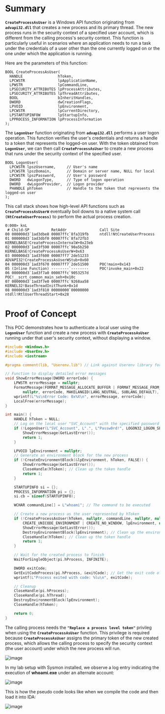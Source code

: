 # Summary

**`CreateProcessAsUser`** is a Windows API function originating from **`advapi32.dll`** that creates a new process and its primary thread. The new process runs in the security context of a specified user account, which is different from the calling process's security context. This function is particularly useful in scenarios where an application needs to run a task under the credentials of a user other than the one currently logged on or the one under which the application is running.

Here are the parameters of this function:

```
BOOL CreateProcessAsUser(
  HANDLE                hToken,
  LPCWSTR               lpApplicationName,
  LPWSTR                lpCommandLine,
  LPSECURITY_ATTRIBUTES lpProcessAttributes,
  LPSECURITY_ATTRIBUTES lpThreadAttributes,
  BOOL                  bInheritHandles,
  DWORD                 dwCreationFlags,
  LPVOID                lpEnvironment,
  LPCWSTR               lpCurrentDirectory,
  LPSTARTUPINFOW        lpStartupInfo,
  LPPROCESS_INFORMATION lpProcessInformation
);
```


The **`LogonUser`** function originating from **`advapi32.dll`** performs a user logon operation. This function verifies the user's credentials and returns a handle to a token that represents the logged-on user. With the token obtained from **`LogonUser`**, we can then call **`CreateProcessAsUser`** to create a new process that runs under the security context of the specified user.

```
BOOL LogonUser(
  LPCWSTR lpszUsername,     // User's name
  LPCWSTR lpszDomain,       // Domain or server name, NULL for local
  LPCWSTR lpszPassword,     // User's password
  DWORD   dwLogonType,      // Type of logon operation
  DWORD   dwLogonProvider,  // Logon provider
  PHANDLE phToken           // Handle to the token that represents the logged-on user
);
```

This call stack shows how high-level API functions such as **`CreateProcessAsUserW`** eventually boil downs to a native system call **`(NtCreateUserProcess)`** to perform the actual process creation. 

```
0:000> knL
 # Child-SP          RetAddr               Call Site
00 000000d3`1ad3dbe8 00007ffc`8fa319fb     ntdll!NtCreateUserProcess
01 000000d3`1ad3dbf0 00007ffc`8fa72fb3     KERNELBASE!CreateProcessInternalW+0x23eb
02 000000d3`1ad3f590 00007ffc`90a5b250     KERNELBASE!CreateProcessAsUserW+0x63
03 000000d3`1ad3f600 00007ff7`2de51233     ADVAPI32!CreateProcessAsUserWStub+0x60
04 000000d3`1ad3f670 00007ff7`2de51500     POC!main+0x143
05 (Inline Function) --------`--------     POC!invoke_main+0x22
06 000000d3`1ad3f7a0 00007ffc`9053257d     POC!__scrt_common_main_seh+0x10c
07 000000d3`1ad3f7e0 00007ffc`9268aa58     KERNEL32!BaseThreadInitThunk+0x1d
08 000000d3`1ad3f810 00000000`00000000     ntdll!RtlUserThreadStart+0x28
```


# Proof of Concept

This POC demonstrates how to authenticate a local user using the **`LogonUser`** function and create a new process with **`CreateProcessAsUser`** running under that user's security context, without displaying a window.

```c
#include <Windows.h>
#include <UserEnv.h>
#include <iostream>

#pragma comment(lib, "Userenv.lib") // Link against Userenv library for environment block functions.

// Function to display detailed error messages
void ShowErrorMessage(DWORD errorCode) {
    LPWSTR errorMessage = nullptr;
    FormatMessage(FORMAT_MESSAGE_ALLOCATE_BUFFER | FORMAT_MESSAGE_FROM_SYSTEM | FORMAT_MESSAGE_IGNORE_INSERTS,
        nullptr, errorCode, MAKELANGID(LANG_NEUTRAL, SUBLANG_DEFAULT), (LPWSTR)&errorMessage, 0, nullptr);
    wprintf(L"%s\nError Code: 0x%X\n", errorMessage, errorCode);
    LocalFree(errorMessage);
}

int main() {
    HANDLE hToken = NULL;
    // Log on the local user "SVC_Account" with the specified password
    if (!LogonUser(L"SVC_Account", L".", L"Passw0rd!", LOGON32_LOGON_SERVICE, LOGON32_PROVIDER_DEFAULT, &hToken)) {
        ShowErrorMessage(GetLastError());
        return 1;
    }

    LPVOID lpEnvironment = nullptr;
    // Generate an environment block for the new process
    if (!CreateEnvironmentBlock(&lpEnvironment, hToken, FALSE)) {
        ShowErrorMessage(GetLastError());
        CloseHandle(hToken); // Clean up the token handle
        return 1;
    }

    STARTUPINFO si = {};
    PROCESS_INFORMATION pi = {};
    si.cb = sizeof(STARTUPINFO);

    WCHAR commandLine[] = L"whoami"; // The command to be executed

    // Create a new process as the user represented by hToken
    if (!CreateProcessAsUser(hToken, nullptr, commandLine, nullptr, nullptr, FALSE,
        CREATE_UNICODE_ENVIRONMENT | CREATE_NO_WINDOW, lpEnvironment, nullptr, &si, &pi)) {
        ShowErrorMessage(GetLastError());
        DestroyEnvironmentBlock(lpEnvironment); // Clean up the environment block
        CloseHandle(hToken); // Clean up the token handle
        return 1;
    }

    // Wait for the created process to finish
    WaitForSingleObject(pi.hProcess, INFINITE);

    DWORD exitCode;
    GetExitCodeProcess(pi.hProcess, &exitCode); // Get the exit code of the process
    wprintf(L"Process exited with code: %lu\n", exitCode);

    // Cleanup
    CloseHandle(pi.hProcess);
    CloseHandle(pi.hThread);
    DestroyEnvironmentBlock(lpEnvironment);
    CloseHandle(hToken);

    return 0;
}
```

The calling process needs the **`"Replace a process level token"`** privileg when using the **`CreateProcessAsUser`** function. This privilege is required because **`CreateProcessAsUser`** assigns the primary token of the new created process, which allows the calling process to specify the security context (the user account) under which the new process will run.

![image](https://github.com/DebugPrivilege/WindowsAP1/assets/63166600/bcf68f5e-a436-4536-8dfb-39c9aae59d36)

In my lab setup with Sysmon installed, we observe a log entry indicating the execution of **whoami.exe** under an alternate account:

![image](https://github.com/DebugPrivilege/WindowsAP1/assets/63166600/a3049045-3147-4ee5-95ac-9ccb06471be5)


This is how the pseudo code looks like when we compile the code and then load it into IDA:

![image](https://github.com/DebugPrivilege/WindowsAP1/assets/63166600/b623e71c-a5d7-4160-93c0-f31b5ca823b0)

